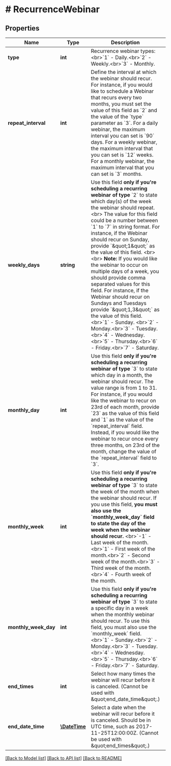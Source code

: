 # # RecurrenceWebinar

## Properties

Name | Type | Description | Notes
------------ | ------------- | ------------- | -------------
**type** | **int** | Recurrence webinar types:&lt;br&gt;&#x60;1&#x60; - Daily.&lt;br&gt;&#x60;2&#x60; - Weekly.&lt;br&gt;&#x60;3&#x60; - Monthly. | 
**repeat_interval** | **int** | Define the interval at which the webinar should recur. For instance, if you would like to schedule a Webinar that recurs every two months, you must set the value of this field as &#x60;2&#x60; and the value of the &#x60;type&#x60; parameter as &#x60;3&#x60;.   For a daily webinar, the maximum interval you can set is &#x60;90&#x60; days. For a weekly webinar, the maximum interval that you can set is &#x60;12&#x60; weeks. For a monthly webinar, the maximum interval that you can set is &#x60;3&#x60; months. | [optional] 
**weekly_days** | **string** | Use this field **only if you&#39;re scheduling a recurring webinar of type** &#x60;2&#x60; to state which day(s) of the week the webinar should repeat. &lt;br&gt; The value for this field could be a number between &#x60;1&#x60; to &#x60;7&#x60; in string format. For instance, if the Webinar should recur on Sunday, provide &#x60;\&quot;1\&quot;&#x60; as the value of this field.  &lt;br&gt;&lt;br&gt; **Note:** If you would like the webinar to occur on multiple days of a week, you should provide comma separated values for this field. For instance, if the Webinar should recur on Sundays and Tuesdays provide &#x60;\&quot;1,3\&quot;&#x60; as the value of this field.  &lt;br&gt;&#x60;1&#x60;  - Sunday. &lt;br&gt;&#x60;2&#x60; - Monday.&lt;br&gt;&#x60;3&#x60; - Tuesday.&lt;br&gt;&#x60;4&#x60; -  Wednesday.&lt;br&gt;&#x60;5&#x60; -  Thursday.&lt;br&gt;&#x60;6&#x60; - Friday.&lt;br&gt;&#x60;7&#x60; - Saturday. | [optional] 
**monthly_day** | **int** | Use this field **only if you&#39;re scheduling a recurring webinar of type** &#x60;3&#x60; to state which day in a month, the webinar should recur. The value range is from 1 to 31.  For instance, if you would like the webinar to recur on 23rd of each month, provide &#x60;23&#x60; as the value of this field and &#x60;1&#x60; as the value of the &#x60;repeat_interval&#x60; field. Instead, if you would like the webinar to recur once every three months, on 23rd of the month, change the value of the &#x60;repeat_interval&#x60; field to &#x60;3&#x60;. | [optional] 
**monthly_week** | **int** | Use this field **only if you&#39;re scheduling a recurring webinar of type** &#x60;3&#x60; to state the week of the month when the webinar should recur. If you use this field, **you must also use the &#x60;monthly_week_day&#x60; field to state the day of the week when the webinar should recur.** &lt;br&gt;&#x60;-1&#x60; - Last week of the month.&lt;br&gt;&#x60;1&#x60; - First week of the month.&lt;br&gt;&#x60;2&#x60; - Second week of the month.&lt;br&gt;&#x60;3&#x60; - Third week of the month.&lt;br&gt;&#x60;4&#x60; - Fourth week of the month. | [optional] 
**monthly_week_day** | **int** | Use this field **only if you&#39;re scheduling a recurring webinar of type** &#x60;3&#x60; to state a specific day in a week when the monthly webinar should recur. To use this field, you must also use the &#x60;monthly_week&#x60; field. &lt;br&gt;&#x60;1&#x60; - Sunday.&lt;br&gt;&#x60;2&#x60; - Monday.&lt;br&gt;&#x60;3&#x60; - Tuesday.&lt;br&gt;&#x60;4&#x60; -  Wednesday.&lt;br&gt;&#x60;5&#x60; - Thursday.&lt;br&gt;&#x60;6&#x60; - Friday.&lt;br&gt;&#x60;7&#x60; - Saturday. | [optional] 
**end_times** | **int** | Select how many times the webinar will recur before it is canceled. (Cannot be used with \&quot;end_date_time\&quot;.) | [optional] 
**end_date_time** | [**\DateTime**](\DateTime.md) | Select a date when the webinar will recur before it is canceled. Should be in UTC time, such as 2017-11-25T12:00:00Z. (Cannot be used with \&quot;end_times\&quot;.) | [optional] 

[[Back to Model list]](../../README.md#documentation-for-models) [[Back to API list]](../../README.md#documentation-for-api-endpoints) [[Back to README]](../../README.md)


